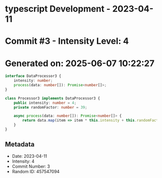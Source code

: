 ﻿# typescript Development - 2023-04-11
# Commit #3 - Intensity Level: 4
# Generated on: 2025-06-07 10:22:27
```typescript
interface DataProcessor3 {
    intensity: number;
    process(data: number[]): Promise<number[]>;
}

class Processor3 implements DataProcessor3 {
    public intensity: number = 4;
    private randomFactor: number = 39;

    async process(data: number[]): Promise<number[]> {
        return data.map(item => item * this.intensity + this.randomFactor);
    }
}
```
## Metadata
- Date: 2023-04-11
- Intensity: 4
- Commit Number: 3
- Random ID: 457547094
